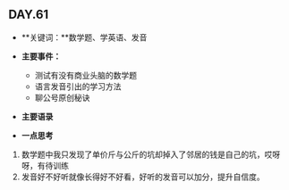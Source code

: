  ## DAY.61
+ **关键词：**数学题、学英语、发音
+ **主要事件：**
    + 测试有没有商业头脑的数学题
    + 语言发音引出的学习方法
    + 聊公号原创秘诀
+ **主要语录**


+ **一点思考**

1. 数学题中我只发现了单价斤与公斤的坑却掉入了邻居的钱是自己的坑，哎呀呀，有待训练
2. 发音好不好听就像长得好不好看，好听的发音可以加分，提升自信度。